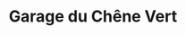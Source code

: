 ---
title: "Garage du Chêne Vert"
url: /bain-de-bretagne/garage-du-chene-vert/
shop: Autowerkstatt
---